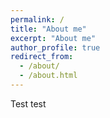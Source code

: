 ```yaml
---
permalink: /
title: "About me"
excerpt: "About me"
author_profile: true
redirect_from: 
  - /about/
  - /about.html
---
```


Test test